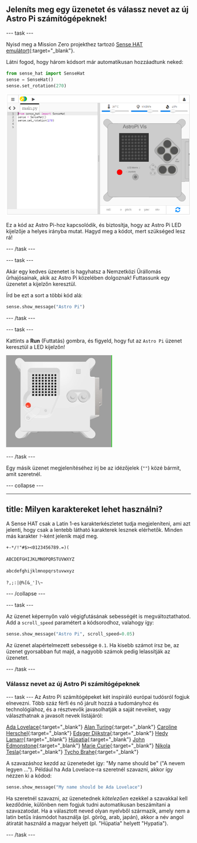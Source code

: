 ## Jeleníts meg egy üzenetet és válassz nevet az új Astro Pi számítógépeknek!

--- task ---

Nyisd meg a Mission Zero projekthez tartozó [Sense HAT emulátort](https://trinket.io/mission-zero){:target="_blank"}.

Látni fogod, hogy három kódsort már automatikusan hozzáadtunk neked:

```python
from sense_hat import SenseHat
sense = SenseHat()
sense.set_rotation(270)
```

![Képernyőkép a Sense Hat emulátorról a három sornyi kezdőkóddal a bal oldali panelen.](images/sense-hat-emulator2.png)

Ez a kód az Astro Pi-hoz kapcsolódik, és biztosítja, hogy az Astro Pi LED kijelzője a helyes irányba mutat. Hagyd meg a kódot, mert szükséged lesz rá!

--- /task ---

--- task ---

Akár egy kedves üzenetet is hagyhatsz a Nemzetközi Űrállomás űrhajósainak, akik az Astro Pi közelében dolgoznak! Futtassunk egy üzenetet a kijelzőn keresztül.

Írd be ezt a sort a többi kód alá:

```python
sense.show_message("Astro Pi")
```

--- /task ---

--- task ---

Kattints a **Run** (Futtatás) gombra, és figyeld, hogy fut az `Astro Pi` üzenet keresztül a LED kijelzőn!

![A Trinket Sense HAT emulátor egy példakódot futtat, amely az "Astro PI" szöveget futtatja végig a LED-mátrixon fehér betűkkel](images/M0_1.gif)

--- /task ---



Egy másik üzenet megjelenítéséhez írj be az idézőjelek (`""`) közé bármit, amit szeretnél.

--- collapse ---

---
title: Milyen karaktereket lehet használni?
---

A Sense HAT csak a Latin 1-es karakterkészletet tudja megjeleníteni, ami azt jelenti, hogy csak a lentebb látható karakterek lesznek elérhetők. Minden más karakter `?`-ként jelenik majd meg.

```
+-*/!"#$><0123456789.=)(

ABCDEFGHIJKLMNOPQRSTUVWXYZ

abcdefghijklmnopqrstuvwxyz

?,;:|@%[&_']\~
```

--- /collapse ---

--- task ---

Az üzenet képernyőn való végigfutásának sebességét is megváltoztathatod. Add a `scroll_speed` paramétert a kódsorodhoz, valahogy így:

```python
sense.show_message("Astro Pi", scroll_speed=0.05)
```

Az üzenet alapértelmezett sebessége `0.1`. Ha kisebb számot írsz be, az üzenet gyorsabban fut majd, a nagyobb számok pedig lelassítják az üzenetet.

--- /task ---

### Válassz nevet az új Astro Pi számítógépeknek

--- task --- Az Astro Pi számítógépeket két inspiráló európai tudósról fogjuk elnevezni. Több száz férfi és nő járult hozzá a tudományhoz és technológiához, és a résztvevők javasolhatják a saját neveiket, vagy választhatnak a javasolt nevek listájáról:


[Ada Lovelace](https://hu.wikipedia.org/wiki/Ada_Lovelace){:target="_blank"} 
[Alan Turing](https://hu.wikipedia.org/wiki/Alan_Turing){:target="_blank"} 
[Caroline Herschel](https://sciencemeetup.444.hu/2016/03/08/a-tudomany-volt-a-principiuma-caroline-herschel){:target="_blank"} 
[Edsger Dijkstra](https://hu.wikipedia.org/wiki/Edsger_Wybe_Dijkstra){:target="_blank"} 
[Hedy Lamarr](https://hu.wikipedia.org/wiki/Hedy_Lamarr){:target="_blank"} 
[Hüpatia](https://hu.wikipedia.org/wiki/Alexandriai_H%C3%BCpatia){:target="_blank"} 
[John Edmonstone](https://en.wikipedia.org/wiki/John_Edmonstone){:target="_blank"} 
[Marie Curie](https://hu.wikipedia.org/wiki/Marie_Curie){:target="_blank"} 
[Nikola Tesla](https://hu.wikipedia.org/wiki/Nikola_Tesla_(feltal%C3%A1l%C3%B3)){:target="_blank"} 
[Tycho Brahe](https://hu.wikipedia.org/wiki/Tycho_Brahe){:target="_blank"}

A szavazáshoz kezdd az üzenetedet így: "My name should be" ("A nevem legyen ..."). Például ha Ada Lovelace-ra szeretnél szavazni, akkor így nézzen ki a kódod:

```python
sense.show_message("My name should be Ada Lovelace")
```

Ha szeretnél szavazni, az üzenetednek *kötelezően* ezekkel a szavakkal kell kezdődnie, különben nem fogjuk tudni automatikusan beszámítani a szavazatodat. Ha a választott neved olyan nyelvből származik, amely nem a latin betűs írásmódot használja (pl. görög, arab, japán), akkor a név angol átiratát használd a magyar helyett (pl. "Hüpatia" helyett "Hypatia").

--- /task ---



